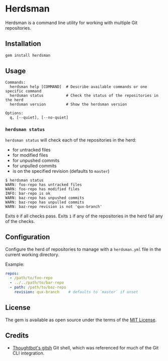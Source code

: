 # Herdsman

Herdsman is a command line utility for working with multiple Git repositories.

## Installation

```sh
gem install herdsman
```

## Usage

```
Commands:
  herdsman help [COMMAND]  # Describe available commands or one specific command
  herdsman status          # Check the status of the repositories in the herd
  herdsman version         # Show the herdsman version

Options:
  q, [--quiet], [--no-quiet]
```

### `herdsman status`

`herdsman status` will check each of the repositories in the herd:
* for untracked files
* for modified files
* for unpushed commits
* for unpulled commits
* is on the specified revision (defaults to `master`)

```
$ herdsman status
WARN: foo-repo has untracked files
WARN: foo-repo has modified files
INFO: bar-repo is ok
WARN: baz-repo has unpushed commits
WARN: baz-repo has unpulled commits
WARN: baz-repo revision is not 'qux-branch'
```

Exits `0` if all checks pass. Exits `1` if any of the repositories in the herd fail any of the checks.

## Configuration

Configure the herd of repositories to manage with a `herdsman.yml` file in the current working directory.

Example:

```yml
repos:
  - /path/to/foo-repo
  - ../../path/to/bar-repo
  - path: /path/to/baz-repo
    revision: qux-branch    # defaults to `master` if unset
```

## License

The gem is available as open source under the terms of the [MIT License](http://opensource.org/licenses/MIT).

## Credits

* [Thoughtbot's gitsh](https://github.com/thoughtbot/gitsh) Git shell, which was referenced for much of the Git CLI integration.
